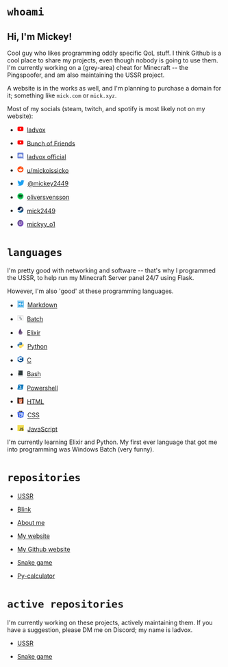 # `whoami`

## Hi, I'm Mickey!

Cool guy who likes programming oddly specific QoL stuff. I think Github is a cool place to share my projects, even though nobody is going to use them.
I'm currently working on a (grey-area) cheat for Minecraft -- the Pingspoofer, and am also maintaining the USSR project.

A website is in the works as well, and I'm planning to purchase a domain for it; something like `mick.com` or `mick.xyz`.

Most of my socials (steam, twitch, and spotify is most likely not on my website):

* <img src="yt.png" alt="YouTube Logo" width="14.5" height="14.5">&nbsp;&nbsp;[ladvox](https://www.youtube.com/channel/UCRuBals0-y1L6EOfu5Xw5iw)

* <img src="yt.png" alt="YouTube Logo2" width="14.5" height="14.5">&nbsp;&nbsp;[Bunch of Friends](https://www.youtube.com/channel/UCRuBals0-y1L6EOfu5Xw5iw)

* <img src="dc.svg" alt="dc Logo" width="14.5" height="14.5">&nbsp;&nbsp;[ladvox official](https://discord.gg/Z8UVcEb65u)

* <img src="rdt.png" alt="Reddit logo" width="14.5" height="14.5">&nbsp;&nbsp;[u/mickoissicko](https://www.reddit.com/user/mickoissicko)

* <img src="3tt.png" alt="tt logo" width="16" height="13">&nbsp;&nbsp;[@mickey2449](https://twitter.com/mickey2449)

* <img src="spotify.png" alt="sp logo" width="14.5" height="14.5">&nbsp;&nbsp;[oliversvensson](https://open.spotify.com/user/31hktpmjuod3bxq7ixg7vat5tuci)

* <img src="steam.png" alt="sp logo" width="14.5" height="14.5">&nbsp;&nbsp;[mick2449](https://steamcommunity.com/id/mick2449/)

* <img src="ttv.png" alt="sp logo" width="14.5" height="14.5">&nbsp;&nbsp;[mickyy_o1](https://www.twitch.tv/mickyy_o1)

# `languages`
I'm pretty good with networking and software -- that's why I programmed the USSR, to help run my Minecraft Server panel 24/7 using Flask.

However, I'm also 'good' at these programming languages.

* <img src="markdown.png" alt="sp logo" width="15.5" height="15.3">&nbsp;&nbsp;[Markdown](https://en.wikipedia.org/wiki/Markdown)

* <img src="batch.png" alt="sp logo" width="14.5" height="15.34">&nbsp;&nbsp;[Batch](https://en.wikipedia.org/wiki/Batch_file)

* <img src="exs.png" alt="sp logo" width="14.5" height="14.5">&nbsp;&nbsp;[Elixir](https://en.wikipedia.org/wiki/Elixir_(programming_language))

* <img src="py.png" alt="sp logo" width="15.5" height="15.3">&nbsp;&nbsp;[Python](https://en.wikipedia.org/wiki/Python_(programming_language))

* <img src="c.png" alt="sp logo" width="14.5" height="15.34">&nbsp;&nbsp;[C](https://en.wikipedia.org/wiki/C_(programming_language))

* <img src="bash.png" alt="sp logo" width="14.5" height="15.34">&nbsp;&nbsp;[Bash](https://en.wikipedia.org/wiki/Bash_(Unix_shell)#Features)

* <img src="pss.png" alt="sp logo" width="14.5" height="15.34">&nbsp;&nbsp;[Powershell](https://en.wikipedia.org/wiki/PowerShell#Scripting)

* <img src="htm.png" alt="sp logo" width="14.5" height="14.5">&nbsp;&nbsp;[HTML](https://en.wikipedia.org/wiki/HTML)

* <img src="css.png" alt="sp logo" width="15.5" height="15.3">&nbsp;&nbsp;[CSS](https://en.wikipedia.org/wiki/CSS)

* <img src="js.png" alt="sp logo" width="15.5" height="14.5">&nbsp;&nbsp;[JavaScript](https://en.wikipedia.org/wiki/JavaScript)

I'm currently learning Elixir and Python. My first ever language that got me into programming was Windows Batch (very funny).

# `repositories`
* [USSR](https://github.com/mickoissicko/ussr)

* [Blink](https://github.com/mickoissicko/blink)

* [About me](https://github.com/mickoissicko/mickoissicko)

* [My website](https://github.com/mickoissicko/website)

* [My Github website](https://github.com/mickoissicko/mickoissicko.github.io)

* [Snake game](https://github.com/mickoissicko/snake)

* [Py-calculator](https://github.com/mickoissicko/pycalc)

# `active repositories`

I'm currently working on these projects, actively maintaining them. If you have a suggestion, please DM me on Discord; my name is ladvox.

* [USSR](https://github.com/mickoissicko/ussr)

* [Snake game](https://github.com/mickoissicko/snake)

